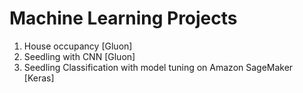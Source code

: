 # Machine Learning Projects

1. House occupancy [Gluon]
2. Seedling with CNN [Gluon]
3. Seedling Classification with model tuning on Amazon SageMaker [Keras]
